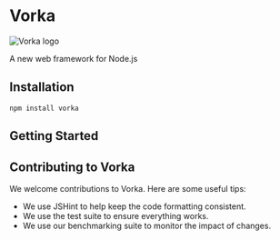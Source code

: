 Vorka
===

![Vorka logo](http://anephenix.com/images/vorka.png)

A new web framework for Node.js

Installation
---

    npm install vorka


Getting Started
---

Contributing to Vorka
---

We welcome contributions to Vorka. Here are some useful tips:

- We use JSHint to help keep the code formatting consistent.
- We use the test suite to ensure everything works.
- We use our benchmarking suite to monitor the impact of changes.